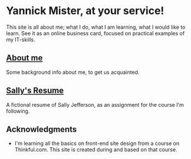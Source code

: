 # Yannick Mister, at your service!

This site is all about me; what I do, what I am learning, what I would like to learn. See it as an online business card, focused on practical examples of my IT-skills.

## [About me](http://www.yannickmister.me/about_me)

Some background info about me, to get us acquainted.

## [Sally's Resume](http://www.yannickmister.me/Sallys_Resume)

A fictional resume of Sally Jefferson, as an assignment for the course I'm following.

## Acknowledgments

* I'm learning all the basics on front-end site design from a course on Thinkful.com. This site is created during and based on that course.

